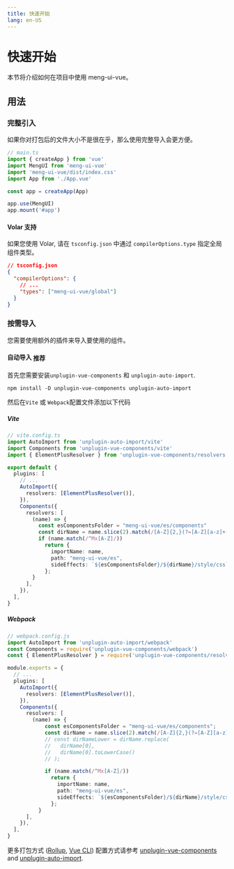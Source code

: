 ```yaml
---
title: 快速开始
lang: en-US
---
```


# 快速开始

本节将介绍如何在项目中使用 meng-ui-vue。

## 用法

### 完整引入

如果你对打包后的文件大小不是很在乎，那么使用完整导入会更方便。

```typescript
// main.ts
import { createApp } from 'vue'
import MengUI from 'meng-ui-vue'
import 'meng-ui-vue/dist/index.css'
import App from './App.vue'

const app = createApp(App)

app.use(MengUI)
app.mount('#app')
```

#### Volar 支持

如果您使用 Volar, 请在 `tsconfig.json` 中通过 `compilerOptions.type` 指定全局组件类型。

```json
// tsconfig.json
{
  "compilerOptions": {
    // ...
    "types": ["meng-ui-vue/global"]
  }
}
```

### 按需导入

您需要使用额外的插件来导入要使用的组件。

#### 自动导入 <el-tag type="primary" style="vertical-align: middle;" effect="dark" size="small">推荐</el-tag>

首先您需要安装`unplugin-vue-components` 和 `unplugin-auto-import`.

```shell
npm install -D unplugin-vue-components unplugin-auto-import
```

然后在`Vite` 或 `Webpack`配置文件添加以下代码

##### Vite

```ts
// vite.config.ts
import AutoImport from 'unplugin-auto-import/vite'
import Components from 'unplugin-vue-components/vite'
import { ElementPlusResolver } from 'unplugin-vue-components/resolvers'

export default {
  plugins: [
    // ...
    AutoImport({
      resolvers: [ElementPlusResolver()],
    }),
    Components({
      resolvers: [
        (name) => {
          const esComponentsFolder = "meng-ui-vue/es/components"
          const dirName = name.slice(2).match(/[A-Z]{2,}(?=[A-Z][a-z]+[0-9]*|\b)|[A-Z]?[a-z]+[0-9]*|[A-Z]|[0-9]+/g).map(x => x.toLowerCase()).join('-')
          if (name.match(/^Mx[A-Z]/))
            return {
              importName: name,
              path: "meng-ui-vue/es",
              sideEffects: `${esComponentsFolder}/${dirName}/style/css`
            };
        }
      ],
    }),
  ],
}
```

##### Webpack

```ts
// webpack.config.js
import AutoImport from 'unplugin-auto-import/webpack'
const Components = require('unplugin-vue-components/webpack')
const { ElementPlusResolver } = require('unplugin-vue-components/resolvers')

module.exports = {
  // ...
  plugins: [
    AutoImport({
      resolvers: [ElementPlusResolver()],
    }),
    Components({
      resolvers: [
        (name) => {
            const esComponentsFolder = "meng-ui-vue/es/components";
            const dirName = name.slice(2).match(/[A-Z]{2,}(?=[A-Z][a-z]+[0-9]*|\b)|[A-Z]?[a-z]+[0-9]*|[A-Z]|[0-9]+/g).map(x => x.toLowerCase()).join('-')
            // const dirNameLower = dirName.replace(
            //   dirName[0],
            //   dirName[0].toLowerCase()
            // );

            if (name.match(/^Mx[A-Z]/))
              return {
                importName: name,
                path: "meng-ui-vue/es",
                sideEffects: `${esComponentsFolder}/${dirName}/style/css`,
              };
          }
      ],
    }),
  ],
}
```

更多打包方式 ([Rollup](https://rollupjs.org/), [Vue CLI](https://cli.vuejs.org/)) 配置方式请参考 [unplugin-vue-components](https://github.com/antfu/unplugin-vue-components#installation) and [unplugin-auto-import](https://github.com/antfu/unplugin-auto-import#install).


